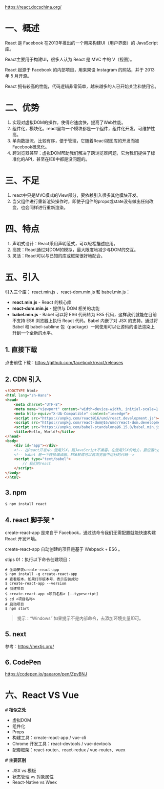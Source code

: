 https://react.docschina.org/

# 一、概述

React 是 Facebook 在2013年推出的一个用来构建UI（用户界面）的 JavaScript 库。

React主要用于构建UI，很多人认为 React 是 MVC 中的 V（视图）。

React 起源于 Facebook 的内部项目，用来架设 Instagram 的网站，并于 2013 年 5 月开源。

React 拥有较高的性能，代码逻辑非常简单，越来越多的人已开始关注和使用它。

# 二、优势

1. 实现对虚拟DOM的操作，使得它速度快，提高了Web性能。
2. 组件化，模块化。react里每一个模块都是一个组件，组件化开发，可维护性高。
3. 单向数据流，比较有序，便于管理，它随着React视图库的开发而被Facebook概念化。
4. 跨浏览器兼容：虚拟DOM帮助我们解决了跨浏览器问题，它为我们提供了标准化的API，甚至在IE8中都是没问题的。

# 三、不足

1. react中只是MVC模式的View部分，要依赖引入很多其他模块开发。
2. 当父组件进行重新渲染操作时，即使子组件的props或state没有做出任何改变，也会同样进行重新渲染。

# 四、特点

1. 声明式设计：React采用声明范式，可以轻松描述应用。
2. 高效：React通过对DOM的模拟，最大限度地减少与DOM的交互。
3. 灵活：React可以与已知的库或框架很好地配合。

# 五、引入

引入三个库： react.min.js 、react-dom.min.js 和 babel.min.js：

- **react.min.js** - React 的核心库
- **react-dom.min.js** - 提供与 DOM 相关的功能
- **babel.min.js** - Babel 可以将 ES6 代码转为 ES5 代码，这样我们就能在目前不支持 ES6 浏览器上执行 React 代码。Babel 内嵌了对 JSX 的支持。通过将 Babel 和 babel-sublime 包（package）一同使用可以让源码的语法渲染上升到一个全新的水平。

## 1. 直接下载

点击前往下载：https://github.com/facebook/react/releases

## 2. CDN 引入

```html
<!DOCTYPE html>
<html lang="zh-Hans">
<head>
    <meta charset="UTF-8">
    <meta name="viewport" content="width=device-width, initial-scale=1.0">
    <meta http-equiv="X-UA-Compatible" content="ie=edge">
    <script src="https://unpkg.com/react@16/umd/react.development.js"></script>
    <script src="https://unpkg.com/react-dom@16/umd/react-dom.development.js"></script>
    <script src="https://unpkg.com/babel-standalone@6.15.0/babel.min.js"></script>
    <title>Hello, World!</title>
</head>
<body>
    <div id="app"></div>
    <!-- 在React开发中，使用JSX，跟JavaScript不兼容，在使用JSX的地方，要设置type：text/babel -->
    <!-- babel 是一个转换编译器，ES6转成可以再浏览器中运行的代码-->
    <script type="text/babel">
        // 我们的react
    </script>
</body>
</html>
```

## 3. npm 

```shell
$ npm install react
```

## 4. react 脚手架 *

create-react-app 是来自于 Facebook，通过该命令我们无需配置就能快速构建 React 开发环境。

create-react-app 自动创建的项目是基于 Webpack + ES6 。

stips 01：执行以下命令创建项目：

```shell
# 全局安装create-react-app
$ npm install -g create-react-app
# 查看版本，如果打印版本号，表示安装成功
$ create-react-app --version
# 创建项目
$ create-react-app <项目名称> [--typescript]
$ cd <项目名称>
# 启动项目
$ npm start
```

> 提示：“Windows” 如果提示不是内部命令，去添加环境变量即可。

## 5. next

参考：https://nextjs.org/

## 6. CodePen

https://codepen.io/gaearon/pen/ZpvBNJ

# 六、React VS Vue

**# 相似之处**

- 虚拟DOM
- 组件化
- Props
- 构建工具：create-react-app / vue-cli
- Chrome 开发工具：react-devtools / vue-devtools
- 配套框架：react-router、react-redux / vue-router、vuex

**# 主要区别**

-  JSX vs 模板 
- 状态管理 vs 对象属性
- React-Native vs Weex

